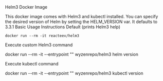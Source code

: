 Helm3 Docker Image

This docker image comes with Helm3 and kubectl installed. You can specify the desired version of Helm by setting the HELM_VERSION var. It defaults to 3.3.1
Basic Usage Instructions
Default (prints Helm3 help)

    docker run --rm -it reacteev/helm3

Execute custom Helm3 command

docker run --rm -it --entrypoint "" wyzenrepo/helm3 helm version

Execute kubectl command

docker run --rm -it --entrypoint "" wyzenrepo/helm3 kubectl version


